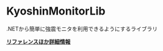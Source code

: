 KyoshinMonitorLib
===============

.NETから簡単に強震モニタを利用できるようにするライブラリ

**[リファレンスほか詳細情報](https://ingen084.github.io/KyoshinMonitorLib/)**